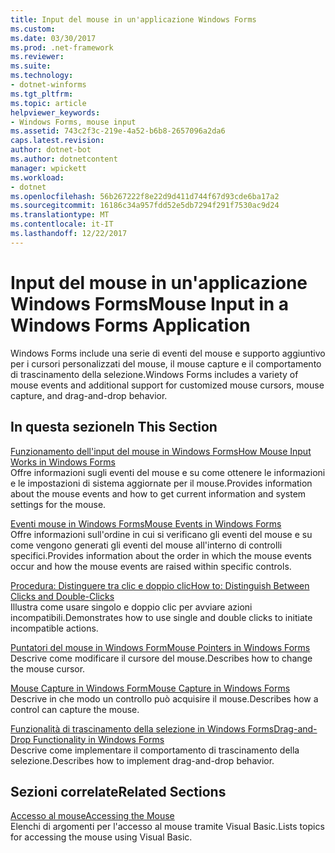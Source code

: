 ```yaml
---
title: Input del mouse in un'applicazione Windows Forms
ms.custom: 
ms.date: 03/30/2017
ms.prod: .net-framework
ms.reviewer: 
ms.suite: 
ms.technology:
- dotnet-winforms
ms.tgt_pltfrm: 
ms.topic: article
helpviewer_keywords:
- Windows Forms, mouse input
ms.assetid: 743c2f3c-219e-4a52-b6b8-2657096a2da6
caps.latest.revision: 
author: dotnet-bot
ms.author: dotnetcontent
manager: wpickett
ms.workload:
- dotnet
ms.openlocfilehash: 56b267222f8e22d9d411d744f67d93cde6ba17a2
ms.sourcegitcommit: 16186c34a957fdd52e5db7294f291f7530ac9d24
ms.translationtype: MT
ms.contentlocale: it-IT
ms.lasthandoff: 12/22/2017
---
```

# <a name="mouse-input-in-a-windows-forms-application"></a><span data-ttu-id="0dd85-102">Input del mouse in un'applicazione Windows Forms</span><span class="sxs-lookup"><span data-stu-id="0dd85-102">Mouse Input in a Windows Forms Application</span></span>
<span data-ttu-id="0dd85-103">Windows Forms include una serie di eventi del mouse e supporto aggiuntivo per i cursori personalizzati del mouse, il mouse capture e il comportamento di trascinamento della selezione.</span><span class="sxs-lookup"><span data-stu-id="0dd85-103">Windows Forms includes a variety of mouse events and additional support for customized mouse cursors, mouse capture, and drag-and-drop behavior.</span></span>  
  
## <a name="in-this-section"></a><span data-ttu-id="0dd85-104">In questa sezione</span><span class="sxs-lookup"><span data-stu-id="0dd85-104">In This Section</span></span>  
 [<span data-ttu-id="0dd85-105">Funzionamento dell'input del mouse in Windows Forms</span><span class="sxs-lookup"><span data-stu-id="0dd85-105">How Mouse Input Works in Windows Forms</span></span>](../../../docs/framework/winforms/how-mouse-input-works-in-windows-forms.md)  
 <span data-ttu-id="0dd85-106">Offre informazioni sugli eventi del mouse e su come ottenere le informazioni e le impostazioni di sistema aggiornate per il mouse.</span><span class="sxs-lookup"><span data-stu-id="0dd85-106">Provides information about the mouse events and how to get current information and system settings for the mouse.</span></span>  
  
 [<span data-ttu-id="0dd85-107">Eventi mouse in Windows Forms</span><span class="sxs-lookup"><span data-stu-id="0dd85-107">Mouse Events in Windows Forms</span></span>](../../../docs/framework/winforms/mouse-events-in-windows-forms.md)  
 <span data-ttu-id="0dd85-108">Offre informazioni sull'ordine in cui si verificano gli eventi del mouse e su come vengono generati gli eventi del mouse all'interno di controlli specifici.</span><span class="sxs-lookup"><span data-stu-id="0dd85-108">Provides information about the order in which the mouse events occur and how the mouse events are raised within specific controls.</span></span>  
  
 [<span data-ttu-id="0dd85-109">Procedura: Distinguere tra clic e doppio clic</span><span class="sxs-lookup"><span data-stu-id="0dd85-109">How to: Distinguish Between Clicks and Double-Clicks</span></span>](../../../docs/framework/winforms/how-to-distinguish-between-clicks-and-double-clicks.md)  
 <span data-ttu-id="0dd85-110">Illustra come usare singolo e doppio clic per avviare azioni incompatibili.</span><span class="sxs-lookup"><span data-stu-id="0dd85-110">Demonstrates how to use single and double clicks to initiate incompatible actions.</span></span>  
  
 [<span data-ttu-id="0dd85-111">Puntatori del mouse in Windows Form</span><span class="sxs-lookup"><span data-stu-id="0dd85-111">Mouse Pointers in Windows Forms</span></span>](../../../docs/framework/winforms/mouse-pointers-in-windows-forms.md)  
 <span data-ttu-id="0dd85-112">Descrive come modificare il cursore del mouse.</span><span class="sxs-lookup"><span data-stu-id="0dd85-112">Describes how to change the mouse cursor.</span></span>  
  
 [<span data-ttu-id="0dd85-113">Mouse Capture in Windows Form</span><span class="sxs-lookup"><span data-stu-id="0dd85-113">Mouse Capture in Windows Forms</span></span>](../../../docs/framework/winforms/mouse-capture-in-windows-forms.md)  
 <span data-ttu-id="0dd85-114">Descrive in che modo un controllo può acquisire il mouse.</span><span class="sxs-lookup"><span data-stu-id="0dd85-114">Describes how a control can capture the mouse.</span></span>  
  
 [<span data-ttu-id="0dd85-115">Funzionalità di trascinamento della selezione in Windows Forms</span><span class="sxs-lookup"><span data-stu-id="0dd85-115">Drag-and-Drop Functionality in Windows Forms</span></span>](../../../docs/framework/winforms/drag-and-drop-functionality-in-windows-forms.md)  
 <span data-ttu-id="0dd85-116">Descrive come implementare il comportamento di trascinamento della selezione.</span><span class="sxs-lookup"><span data-stu-id="0dd85-116">Describes how to implement drag-and-drop behavior.</span></span>  
  
## <a name="related-sections"></a><span data-ttu-id="0dd85-117">Sezioni correlate</span><span class="sxs-lookup"><span data-stu-id="0dd85-117">Related Sections</span></span>  
 [<span data-ttu-id="0dd85-118">Accesso al mouse</span><span class="sxs-lookup"><span data-stu-id="0dd85-118">Accessing the Mouse</span></span>](~/docs/visual-basic/developing-apps/programming/computer-resources/accessing-the-mouse.md)  
 <span data-ttu-id="0dd85-119">Elenchi di argomenti per l'accesso al mouse tramite Visual Basic.</span><span class="sxs-lookup"><span data-stu-id="0dd85-119">Lists topics for accessing the mouse using Visual Basic.</span></span>
